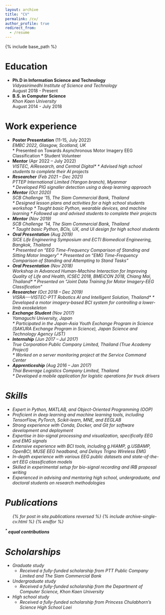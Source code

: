 ```yaml
---
layout: archive
title: "CV"
permalink: /cv/
author_profile: true
redirect_from:
  - /resume
---
```

{% include base_path %}

<style type="text/css">
 p { margin:0 } 
</style>

Education
=========

* **Ph.D in Information Science and Technology**
  <p><i>Vidyasirimedhi Institute of Science and Technology</i></p>
  <p>August 2018 - Present</p>

* **B.S. in Computer Science**
  <p><i>Khon Kaen University</i></p>
  <p>August 2014 - July 2018</p>

Work experience
===============

* **Poster Presentation** (11-15, July 2022)
  <p><i>EMBC 2022, Glasgow, Scotland, UK</p></i>
  * Presented on Towards Asynchronous Motor Imagery EEG Classification
  * Student Volunteer
* **Mentor** (Apr 2022 – July 2022)
  <p><i>VISTEC, AIResearch, and Central Digital*
  * Advised high school students to complete their AI projects
* **Researcher** (Feb 2021 – Dec 2021)
  <p><i>PTTEP International Limited (Yangon branch), Myanmar</i></p>
  * Developed PIG signaller detection using a deep learning approach
* **Mentor** (Oct 2020)
  <p><i>SCB Challenge '15, The Siam Commercial Bank, Thailand</i></p>
  * Designed lesson plans and activities for a high school students workshop
  * Taught basic Python, wearable devices, and machine learning
  * Followed up and advised students to complete their projects
* **Mentor** (Nov 2019)
  <p><i>SCB Challenge '14, The Siam Commercial Bank, Thailand</i></p>
  * Taught basic Python, BCIs, UX, and UI design for high school students
* **Oral Presentation** (Aug 2019)
  <p><i>SICE Life Engineering Symposium and ECTI Biomedical Engineering, Bangkok, Thailand</i></p>
  * Presented on “EEG Time-Frequency Comparison of Standing and Sitting Motor Imagery”
  * Presented on “EMG Time-Frequency Comparison of Standing and Attempting to Stand Tasks”
* **Oral Presentation** (Nov 2018)
  <p><i>Workshop in Advanced Human-Machine Interaction for Improving Quality of Life and Health, ICSEC 2018, BMEiCON 2018, Chiang Mai, Thailand*
  * Presented on “Joint Data Training for Motor Imagery-EEG Classification”
* **Researcher** (Oct 2018 – Dec 2019)
  <p><i>VISRA---VISTEC-PTT Robotics AI and Intelligent Solution, Thailand*
  * Developed a motor imagery-based BCI system for controlling a lower-limb exoskeleton
* **Exchange Student** (Nov 2017)
  <p><i>Yamaguchi University, Japan</i></p>
  * Participated in the Japan-Asia Youth Exchange Program in Science (SAKURA Exchange Program in Science), Japan Science and Technology Agency (JST)
* **Internship** (Jun 2017 – Jul 2017)
  <p><i>True Corporation Public Company Limited, Thailand (True Academy Project)</i></p>
  * Worked on a server monitoring project at the Service Command Center
* **Apprenticeship** (Aug 2016 – Jan 2017)
  <p><i>Thai Beverage Logistics Company Limited, Thailand</i></p>
  * Developed a mobile application for logistic operations for truck drivers

Skills
======

* Expert in Python, MATLAB, and Object-Oriented Programming (OOP)
* Proficient in deep learning and machine learning tools, including TensorFlow, PyTorch, Scikit-learn, MNE, and EEGLAB
* Strong experience with Conda, Docker, and Git for software development and deployment
* Expertise in bio-signal processing and visualization, specifically EEG and EMG signals
* Extensive experience with BCI tools, including g.HIAMP, g.USBAMP, OpenBCI, MUSE EEG headband, and Delsys Trigno Wireless EMG
* In-depth experience with various EEG public datasets and state-of-the-art EEG classification models
* Skilled in experimental setup for bio-signal recording and IRB proposal writing
* Experienced in advising and mentoring high school, undergraduate, and doctoral students on research methodologies

Publications
============

<ul>{% for post in site.publications reversed %}
    {% include archive-single-cv.html %}
  {% endfor %}</ul>

  **<sup>\*</sup> equal contributions**

Scholarships
============

* Graduate study
  - Received a fully-funded scholarship from PTT Public Company Limited and The Siam Commercial Bank
* Undergraduate study
  - Received a fully-funded scholarship from the Department of Computer Science, Khon Kaen University
* High school study
  - Received a fully-funded scholarship from Princess Chulabhorn’s Science High School Loei

<!-- Talks
======
  <ul>{% for post in site.talks reversed %}
    {% include archive-single-talk-cv.html  %}
  {% endfor %}</ul> -->

<!-- Teaching
======
  <ul>{% for post in site.teaching reversed %}
    {% include archive-single-cv.html %}
  {% endfor %}</ul> -->

<!-- Service and leadership
======================

* Currently signed in to 43 different slack teams -->
